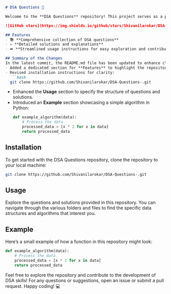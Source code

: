 ```markdown
# DSA Questions 🚀

Welcome to the **DSA Questions** repository! This project serves as a platform for developers and learners to practice and enhance their skills in Data Structures and Algorithms (DSA). This repository is designed to help you improve your understanding of various data structures and algorithms through a collection of questions and solutions.

![GitHub stars](https://img.shields.io/github/stars/Shivanilarokar/DSA-Questions-?style=social) ![Forks](https://img.shields.io/github/forks/Shivanilarokar/DSA-Questions-?style=social)

## Features
- 📚 **Comprehensive collection of DSA questions**
- ✍️ **Detailed solutions and explanations**
- ⏩ **Streamlined usage instructions for easy exploration and contribution**

## Summary of the Changes
In the latest commit, the README.md file has been updated to enhance clarity and user experience. Key changes include:
- Added a dedicated section for **Features** to highlight the repository's strengths.
- Revised installation instructions for clarity:
  ```bash
  git clone https://github.com/Shivanilarokar/DSA-Questions-.git
  ```
- Enhanced the **Usage** section to specify the structure of questions and solutions.
- Introduced an **Example** section showcasing a simple algorithm in Python:
  ```python
  def example_algorithm(data):
      # Process the data
      processed_data = [x * 2 for x in data]
      return processed_data
  ```

## Installation
To get started with the DSA Questions repository, clone the repository to your local machine:

```bash
git clone https://github.com/Shivanilarokar/DSA-Questions-.git
```

## Usage
Explore the questions and solutions provided in this repository. You can navigate through the various folders and files to find the specific data structures and algorithms that interest you.

## Example
Here’s a small example of how a function in this repository might look:

```python
def example_algorithm(data):
    # Process the data
    processed_data = [x * 2 for x in data]
    return processed_data
```

Feel free to explore the repository and contribute to the development of DSA skills! For any questions or suggestions, open an issue or submit a pull request. Happy coding! 💻
```
